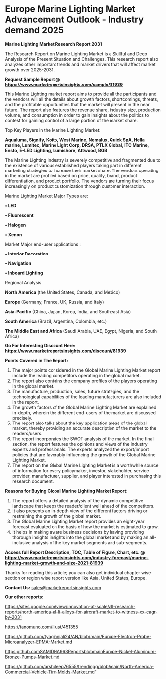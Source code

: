 # Europe Marine Lighting Market Advancement Outlook - Industry demand 2025

<strong>Marine Lighting Market Research Report 2031</strong>

The Research Report on Marine Lighting Market is a Skillful and Deep Analysis of the Present Situation and Challenges. This research report also analyzes other important trends and market drivers that will affect market growth over 2025-2031.

<strong>Request Sample Report @ <a href=https://www.marketreportsinsights.com/sample/81939>https://www.marketreportsinsights.com/sample/81939</a></strong>

This Marine Lighting market report aims to provide all the participants and the vendors will all the details about growth factors, shortcomings, threats, and the profitable opportunities that the market will present in the near future. The report also features the revenue share, industry size, production volume, and consumption in order to gain insights about the politics to contest for gaining control of a large portion of the market share.

Top Key Players in the Marine Lighting Market:

<strong>Aqualuma, Signify, Koito, West Marine, Nemalux, Quick SpA, Hella marine, Lumitec, Marine Light Corp, DRSA, PTLX Global, ITC Marine, Ensto, E-LED Lighting, Lumishore, Attwood, BGB</strong>

The Marine Lighting Industry is severely competitive and fragmented due to the existence of various established players taking part in different marketing strategies to increase their market share. The vendors operating in the market are profiled based on price, quality, brand, product differentiation, and product portfolio. The vendors are turning their focus increasingly on product customization through customer interaction.

Marine Lighting Market Major Types are:

<strong>• LED

• Fluorescent

• Halogen

• Xenon</strong>

Market Major end-user applications :

<strong>• Interior Decoration

• Navigation

• Inboard Lighting</strong>

Regional Analysis

</u><strong><b>North America</b></strong> (the United States, Canada, and Mexico)

<strong><b>Europe </b></strong>(Germany, France, UK, Russia, and Italy)

<strong><b>Asia-Pacific</b></strong> (China, Japan, Korea, India, and Southeast Asia)

<strong><b>South America</b></strong> (Brazil, Argentina, Colombia, etc.)

<strong><b>The Middle East and Africa</b></strong> (Saudi Arabia, UAE, Egypt, Nigeria, and South Africa)

<strong>Go For Interesting Discount Here: <a href=https://www.marketreportsinsights.com/discount/81939>https://www.marketreportsinsights.com/discount/81939</a></strong>

<strong>Points Covered in The Report:</strong>
<ol>
  <li>The major points considered in the Global Marine Lighting Market report include the leading competitors operating in the global market.</li>
  <li>The report also contains the company profiles of the players operating in the global market.</li>
  <li>The manufacture, production, sales, future strategies, and the technological capabilities of the leading manufacturers are also included in the report.</li>
  <li>The growth factors of the Global Marine Lighting Market are explained in-depth, wherein the different end-users of the market are discussed precisely.</li>
  <li>The report also talks about the key application areas of the global market, thereby providing an accurate description of the market to the readers/users.</li>
  <li>The report incorporates the SWOT analysis of the market. In the final section, the report features the opinions and views of the industry experts and professionals. The experts analyzed the export/import policies that are favorably influencing the growth of the Global Marine Lighting Market.</li>
  <li>The report on the Global Marine Lighting Market is a worthwhile source of information for every policymaker, investor, stakeholder, service provider, manufacturer, supplier, and player interested in purchasing this research document.</li>
</ol>
<strong>Reasons for Buying Global Marine Lighting Market Report:</strong>

<ol>
  <li>The report offers a detailed analysis of the dynamic competitive landscape that keeps the reader/client well ahead of the competitors.</li>
  <li>It also presents an in-depth view of the different factors driving or restraining the growth of the global market.</li>
  <li>The Global Marine Lighting Market report provides an eight-year forecast evaluated on the basis of how the market is estimated to grow.</li>
  <li>It helps in making aware business decisions by having providing thorough insights insights into the global market and by making an all-inclusive analysis of the key market segments and sub-segments.</li>
</ol>
<strong>Access full Report Description, TOC, Table of Figure, Chart, etc. @ <a href=https://www.marketreportsinsights.com/industry-forecast/marine-lighting-market-growth-and-size-2021-81939>https://www.marketreportsinsights.com/industry-forecast/marine-lighting-market-growth-and-size-2021-81939</a></strong>


Thanks for reading this article; you can also get individual chapter wise section or region wise report version like Asia, United States, Europe.

<strong>Contact Us:</strong>
sales@marketreportsinsights.com

<strong>Our other reports:</strong>

<a href=https://sites.google.com/view/innovation-at-scale/all-research-reports/north-america-al-li-alloys-for-aircraft-market-to-witness-xx-cagr-by-2031>https://sites.google.com/view/innovation-at-scale/all-research-reports/north-america-al-li-alloys-for-aircraft-market-to-witness-xx-cagr-by-2031</a>

<a href=https://tanomuno.com/illust/451355>https://tanomuno.com/illust/451355</a>

<a href=https://github.com/tyagianjali24/AN/blob/main/Europe-Electron-Probe-Microanalyzer-EPMA-Market.md>https://github.com/tyagianjali24/AN/blob/main/Europe-Electron-Probe-Microanalyzer-EPMA-Market.md</a>

<a href=https:github.comSAMIDHA963ReportsblobmainEurope-Nickel-Aluminum-Bronze-Pumps-Market.md>https:github.comSAMIDHA963ReportsblobmainEurope-Nickel-Aluminum-Bronze-Pumps-Market.md</a>

<a href=https://github.com/arshdeep76555/trendingg/blob/main/North-America-Commercial-Vehicle-Tire-Molds-Market.md>https://github.com/arshdeep76555/trendingg/blob/main/North-America-Commercial-Vehicle-Tire-Molds-Market.md</a>"
